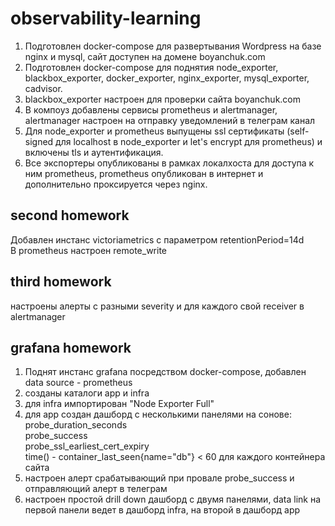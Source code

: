 # observability-learning
1) Подготовлен docker-compose для развертывания Wordpress на базе nginx и mysql, сайт доступен на домене boyanchuk.com  
2) Подготовлен docker-compose для поднятия node_exporter, blackbox_exporter, docker_exporter, nginx_exporter, mysql_exporter, cadvisor.  
3) blackbox_exporter настроен для проверки сайта boyanchuk.com  
4) В компоуз добавлены сервисы prometheus и alertmanager, alertmanager настроен на отправку уведомлений в телеграм канал  
5) Для node_exporter и prometheus выпущены ssl сертификаты (self-signed для localhost в node_exporter и let's encrypt для prometheus) и включены tls и аутентификация.  
6) Все экспортеры опубликованы в рамках локалхоста для доступа к ним prometheus, prometheus опубликован в интернет и дополнительно проксируется через nginx.  

## second homework  
Добавлен инстанс victoriametrics с параметром retentionPeriod=14d  
В prometheus настроен remote_write  

## third homework  
настроены алерты с разными severity и для каждого свой receiver в alertmanager  

## grafana homework  
1) Поднят инстанс grafana посредством docker-compose, добавлен data source - prometheus  
2) созданы каталоги app и infra  
3) для infra импортирован "Node Exporter Full"  
4) для app создан дашборд с несколькими панелями на сонове:  
probe_duration_seconds  
probe_success  
probe_ssl_earliest_cert_expiry  
time() - container_last_seen{name="db"} < 60 для каждого контейнера сайта  
5) настроен алерт срабатывающий при провале probe_success и отправляющий алерт в телеграм  
6) настроен простой drill down дашборд с двумя панелями, data link на первой панели ведет в дашборд infra, на второй в дашборд app  

